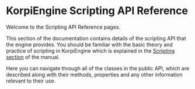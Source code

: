 ﻿# KorpiEngine Scripting API Reference

Welcome to the Scripting API Reference pages.

This section of the documentation contains details of the scripting API that the engine provides. You should be familiar with the basic theory and practice of scripting in KorpiEngine which is explained in the [Scripting section](~/manual/scripting.md) of the manual.

Here you can navigate through all of the classes in the public API, which are described along with their methods, properties and any other information relevant to their use.